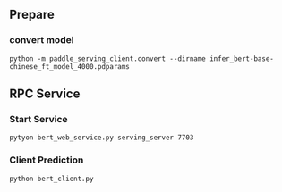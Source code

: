
## Prepare
### convert model
```
python -m paddle_serving_client.convert --dirname infer_bert-base-chinese_ft_model_4000.pdparams
```

## RPC Service

### Start Service

```
pytyon bert_web_service.py serving_server 7703
```

### Client Prediction

```
python bert_client.py
```
